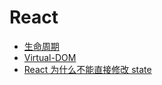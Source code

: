 # React

- [生命周期](React/生命周期.md)
- [Virtual-DOM](React/Virtual-DOM.md)
- [React 为什么不能直接修改 state](React/React-为什么不能直接修改-state.md)
